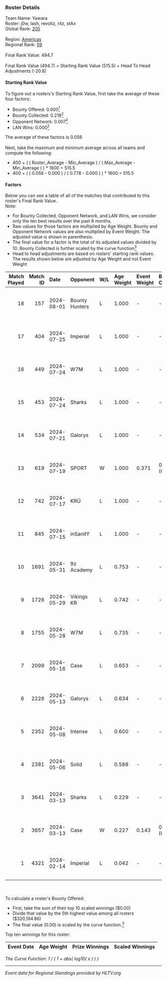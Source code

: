 ### Roster Details<br />
Team Name: Yawara<br />
Roster: j0w, lash, revoltz, ritz, stAx<br />
Global Rank: [205](../../standings_global_2024_08_06.md)<br />
<br />
Region: [Americas]( ../../standings_americas_2024_08_06.md)<br />
Regional Rank: [59]( ../../standings_americas_2024_08_06.md)<br />
<br />
Final Rank Value:  494.7<br />
<br />
Final Rank Value (494.7) = Starting Rank Value (515.5) + Head To Head Adjustments (-20.8)<br />

#### Starting Rank Value<br />
To figure out a rosters's Starting Rank Value, first take the average of these four factors:<br />
- Bounty Offered: 0.000[<sup>1</sup>](#table2)
- Bounty Collected: 0.218[<sup>2</sup>](#table1)
- Opponent Network: 0.007[<sup>2</sup>](#table1)
- LAN Wins: 0.000[<sup>2</sup>](#table1)

The average of these factors is 0.056<br />
<br />
Next, take the maximum and minimum average across all teams and compute the following:<br />
- 400 + ( ( Roster_Average - Min_Average ) / ( Max_Average - Min_Average ) ) * 1600 = 515.5
- 400 + ( ( 0.056 - 0.000 ) / ( 0.778 - 0.000 ) ) * 1600 = 515.5


#### Factors<br />
Below you can see a table of all of the matches that contributed to this roster's Final Rank Value.<br />
Note:<br />

- For Bounty Collected, Opponent Network, and LAN Wins, we consider only the ten best results over the past 6 months.
- Raw values for those factors are multiplied by Age Weight. Bounty and Opponent Network values are also multiplied by Event Weight. The adjusted value is shown in parenthesis.
- The final value for a factor is the total of its adjusted values divided by 10. Bounty Collected is further scaled by the curve function[<sup>3</sup>](#curveFunction)
- Head to head adjustments are based on rosters' starting rank values. The results shown below are adjusted by Age Weight and not Event Weight
<span id="table1"></span><br />


| Match Played | Match ID | Date       | Opponent       | W/L | Age Weight | Event Weight | Bounty Collected | Opponent Network | LAN Wins  | H2H Adj. | Roster                          |
| -: | -: | :- | :- | :- | :- | :- | :- | :- | :- | -: | :- |
|           18 |      157 | 2024-08-01 | Bounty Hunters | L   | 1.000      | -            | -                | -                | -         |    -2.48 | j0w, lash, revoltz, ritz, stAx  |
|           17 |      404 | 2024-07-25 | Imperial       | L   | 1.000      | -            | -                | -                | -         |    -0.72 | j0w, lash, revoltz, ritz, stAx  |
|           16 |      449 | 2024-07-24 | W7M            | L   | 1.000      | -            | -                | -                | -         |    -4.88 | j0w, lash, revoltz, ritz, stAx  |
|           15 |      453 | 2024-07-24 | Sharks         | L   | 1.000      | -            | -                | -                | -         |    -2.02 | j0w, lash, revoltz, ritz, stAx  |
|           14 |      534 | 2024-07-21 | Galorys        | L   | 1.000      | -            | -                | -                | -         |    -5.13 | j0w, lash, revoltz, ritz, stAx  |
|           13 |      619 | 2024-07-19 | SPORT          | W   | 1.000      | 0.371        | 0.004 (0.002)    | 0.111 (0.041)    | 0 (0.000) |    23.03 | j0w, lash, revoltz, ritz, stAx  |
|           12 |      742 | 2024-07-17 | KRÜ            | L   | 1.000      | -            | -                | -                | -         |    -3.18 | j0w, lash, revoltz, ritz, stAx  |
|           11 |      845 | 2024-07-15 | inSanitY       | L   | 1.000      | -            | -                | -                | -         |    -1.33 | j0w, lash, revoltz, ritz, stAx  |
|           10 |     1691 | 2024-05-31 | 9z Academy     | L   | 0.753      | -            | -                | -                | -         |   -11.82 | j0w, lash, ritz, stAx, Straafer |
|            9 |     1728 | 2024-05-29 | Vikings KR     | L   | 0.742      | -            | -                | -                | -         |    -3.65 | j0w, lash, perez, ritz, stAx    |
|            8 |     1755 | 2024-05-28 | W7M            | L   | 0.735      | -            | -                | -                | -         |    -4.20 | j0w, lash, perez, ritz, stAx    |
|            7 |     2099 | 2024-05-16 | Case           | L   | 0.653      | -            | -                | -                | -         |    -2.16 | j0w, lash, perez, ritz, stAx    |
|            6 |     2228 | 2024-05-13 | Galorys        | L   | 0.634      | -            | -                | -                | -         |    -1.99 | j0w, lash, perez, ritz, stAx    |
|            5 |     2352 | 2024-05-08 | Intense        | L   | 0.600      | -            | -                | -                | -         |    -4.06 | j0w, lash, perez, ritz, stAx    |
|            4 |     2381 | 2024-05-06 | Solid          | L   | 0.588      | -            | -                | -                | -         |    -2.17 | j0w, lash, perez, ritz, stAx    |
|            3 |     3641 | 2024-03-13 | Sharks         | L   | 0.229      | -            | -                | -                | -         |    -0.53 | j0w, lash, leleo, perez, stAx   |
|            2 |     3657 | 2024-03-13 | Case           | W   | 0.227      | 0.143        | 0.029 (0.001)    | 0.778 (0.025)    | 0 (0.000) |     6.51 | j0w, lash, leleo, perez, stAx   |
|            1 |     4321 | 2024-02-14 | Imperial       | L   | 0.042      | -            | -                | -                | -         |    -0.02 | j0w, lash, leleo, perez, stAx   |

<br />
<span id="table2"></span><br />
To calculate a roster's Bounty Offered:<br />

- First, take the sum of their top 10 scaled winnings ($0.00)
- Divide that value by the 5th highest value among all rosters ($320,194.86)
- The final value (0.00) is scaled by the curve function.[<sup>3</sup>](#curveFunction)

Top ten winnings for this roster:<br />

| Event Date | Age Weight | Prize Winnings | Scaled Winnings |
| :- | -: | :- | :- |


<span id="curveFunction"></span>_The Curve Function: 1 / ( 1 + abs( log10( x ) ) )_<br />

---
_Event data for Regional Standings provided by HLTV.org_<br />
